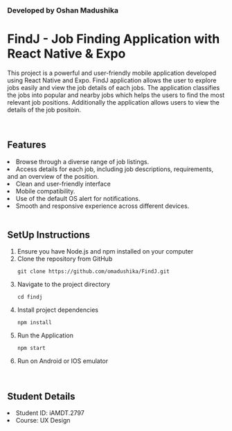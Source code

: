 ### Developed by Oshan Madushika

# FindJ - Job Finding Application with React Native & Expo

This project is a powerful and user-friendly mobile application developed using React Native and Expo. FindJ application allows the user to explore jobs easily and view the job details of each jobs. The application classifies the jobs into popular and nearby jobs which helps the users to find the most relevant job positions. Additionally the application allows users to view the details of the job positoin.

<br/>


## Features

<li>Browse through a diverse range of job listings.</li>
<li>Access details for each job, including job descriptions, requirements, and an overview of the position.</li>
<li>Clean and user-friendly interface</li>
<li>Mobile compatibility.</li>
<li>Use of the default OS alert for notifications.</li>
<li>Smooth and responsive experience across different devices.</li>


<br/>

## SetUp Instructions

<ol>
   <li>Ensure you have Node.js and npm installed on your computer</li>
  <li>Clone the repository from GitHub

  ``` git clone https://github.com/omadushika/FindJ.git ```
  </li>
   
   <li>Navigate to the project directory
   
   ``` cd findj ```
   </li>
   <li>
    Install project dependencies

``` npm install ```
   </li>
   <li> Run the Application
   
   ``` npm start ```</li>
   <li>Run on Android or IOS emulator</li>
</ol>

<br/>

## Student Details
<li>Student ID: iAMDT.2797</li>
<li>Course: UX Design</li>
